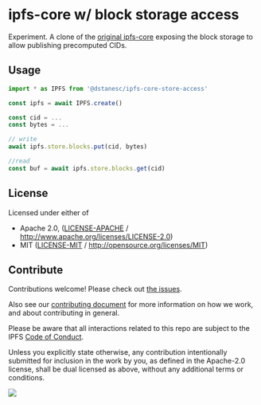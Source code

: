 # ipfs-core w/ block storage access <!-- omit in toc -->

Experiment. A clone of the [original ipfs-core](https://github.com/ipfs/js-ipfs/tree/master/packages/ipfs-core) exposing the block storage to allow publishing precomputed CIDs.

## Usage

```js
import * as IPFS from '@dstanesc/ipfs-core-store-access'

const ipfs = await IPFS.create()

const cid = ...
const bytes = ...

// write
await ipfs.store.blocks.put(cid, bytes)

//read
const buf = await ipfs.store.blocks.get(cid)
```

## License

Licensed under either of

- Apache 2.0, ([LICENSE-APACHE](LICENSE-APACHE) / <http://www.apache.org/licenses/LICENSE-2.0>)
- MIT ([LICENSE-MIT](LICENSE-MIT) / <http://opensource.org/licenses/MIT>)

## Contribute

Contributions welcome! Please check out [the issues](https://github.com/ipfs/js-ipfs/issues).

Also see our [contributing document](https://github.com/ipfs/community/blob/master/CONTRIBUTING_JS.md) for more information on how we work, and about contributing in general.

Please be aware that all interactions related to this repo are subject to the IPFS [Code of Conduct](https://github.com/ipfs/community/blob/master/code-of-conduct.md).

Unless you explicitly state otherwise, any contribution intentionally submitted for inclusion in the work by you, as defined in the Apache-2.0 license, shall be dual licensed as above, without any additional terms or conditions.

[![](https://cdn.rawgit.com/jbenet/contribute-ipfs-gif/master/img/contribute.gif)](https://github.com/ipfs/community/blob/master/CONTRIBUTING.md)
